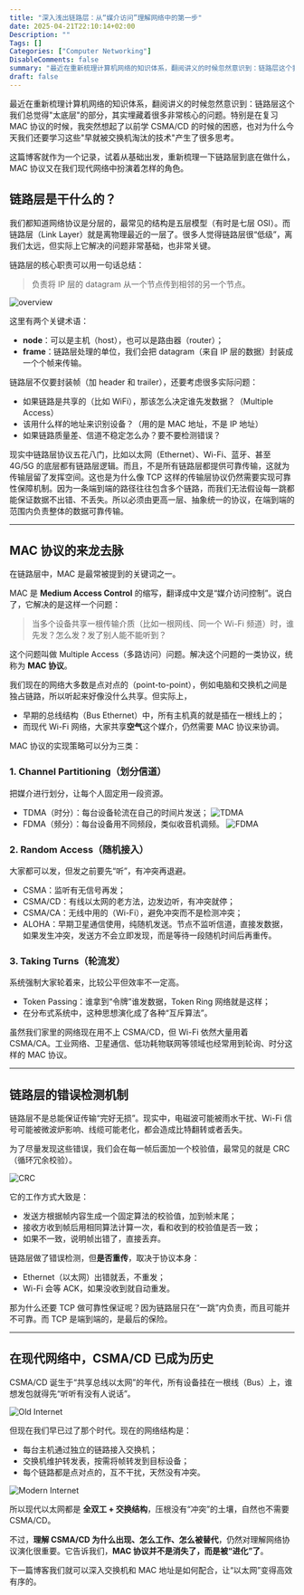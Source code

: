 ```yaml
---
title: "深入浅出链路层：从“媒介访问”理解网络中的第一步"
date: 2025-04-21T22:10:14+02:00
Description: ""
Tags: []
Categories: ["Computer Networking"]
DisableComments: false
summary: "最近在重新梳理计算机网络的知识体系，翻阅讲义的时候忽然意识到：链路层这个我们总觉得‘太底层’的部分，其实埋藏着很多非常核心的问题。特别是在复习 MAC 协议的时候，我突然想起了以前学 CSMA/CD 的时候的困惑，也对为什么今天我们还要学习这些‘早就被交换机淘汰的技术’产生了很多思考。"
draft: false
---
```

最近在重新梳理计算机网络的知识体系，翻阅讲义的时候忽然意识到：链路层这个我们总觉得"太底层"的部分，其实埋藏着很多非常核心的问题。特别是在复习 MAC 协议的时候，我突然想起了以前学 CSMA/CD 的时候的困惑，也对为什么今天我们还要学习这些"早就被交换机淘汰的技术"产生了很多思考。

这篇博客就作为一个记录，试着从基础出发，重新梳理一下链路层到底在做什么，MAC 协议又在我们现代网络中扮演着怎样的角色。

## 链路层是干什么的？

我们都知道网络协议是分层的，最常见的结构是五层模型（有时是七层 OSI）。而链路层（Link Layer）就是离物理最近的一层了。很多人觉得链路层很“低级”，离我们太远，但实际上它解决的问题非常基础，也非常关键。

链路层的核心职责可以用一句话总结：

> 负责将 IP 层的 datagram 从一个节点传到相邻的另一个节点。

![overview](images/overview.png)

这里有两个关键术语：

- **node**：可以是主机（host），也可以是路由器（router）；
- **frame**：链路层处理的单位，我们会把 datagram（来自 IP 层的数据）封装成一个个帧来传输。

链路层不仅要封装帧（加 header 和 trailer），还要考虑很多实际问题：

- 如果链路是共享的（比如 WiFi），那该怎么决定谁先发数据？（Multiple Access）
- 该用什么样的地址来识别设备？（用的是 MAC 地址，不是 IP 地址）
- 如果链路质量差、信道不稳定怎么办？要不要检测错误？

现实中链路层协议五花八门，比如以太网（Ethernet）、Wi-Fi、蓝牙、甚至 4G/5G 的底层都有链路层逻辑。而且，不是所有链路层都提供可靠传输，这就为传输层留了发挥空间。这也是为什么像 TCP 这样的传输层协议仍然需要实现可靠性保障机制。因为一条端到端的路径往往包含多个链路，而我们无法假设每一跳都能保证数据不出错、不丢失。所以必须由更高一层、抽象统一的协议，在端到端的范围内负责整体的数据可靠传输。

---

## MAC 协议的来龙去脉

在链路层中，MAC 是最常被提到的关键词之一。

MAC 是 **Medium Access Control** 的缩写，翻译成中文是“媒介访问控制”。说白了，它解决的是这样一个问题：

> 当多个设备共享一根传输介质（比如一根网线、同一个 Wi-Fi 频道）时，谁先发？怎么发？发了别人能不能听到？

这个问题叫做 Multiple Access（多路访问）问题。解决这个问题的一类协议，统称为 **MAC 协议**。

我们现在的网络大多数是点对点的（point-to-point），例如电脑和交换机之间是独占链路，所以听起来好像没什么共享。但实际上，

- 早期的总线结构（Bus Ethernet）中，所有主机真的就是插在一根线上的；
- 而现代 Wi-Fi 网络，大家共享**空气**这个媒介，仍然需要 MAC 协议来协调。

MAC 协议的实现策略可以分为三类：

### 1. Channel Partitioning（划分信道）

把媒介进行划分，让每个人固定用一段资源。

- TDMA（时分）：每台设备轮流在自己的时间片发送；
  ![TDMA](images/TDMA.png)
- FDMA（频分）：每台设备用不同频段，类似收音机调频。
  ![FDMA](images/FDMA.png)

### 2. Random Access（随机接入）

大家都可以发，但发之前要先“听”，有冲突再退避。

- CSMA：监听有无信号再发；
- CSMA/CD：有线以太网的老方法，边发边听，有冲突就停；
- CSMA/CA：无线中用的（Wi-Fi），避免冲突而不是检测冲突；
- ALOHA：早期卫星通信使用，纯随机发送。节点不监听信道，直接发数据，如果发生冲突，发送方不会立即发现，而是等待一段随机时间后再重传。

### 3. Taking Turns（轮流发）

系统强制大家轮着来，比较公平但效率不一定高。

- Token Passing：谁拿到“令牌”谁发数据，Token Ring 网络就是这样；
- 在分布式系统中，这种思想演化成了各种“互斥算法”。

虽然我们家里的网络现在用不上 CSMA/CD，但 Wi-Fi 依然大量用着 CSMA/CA。工业网络、卫星通信、低功耗物联网等领域也经常用到轮询、时分这样的 MAC 协议。

---

## 链路层的错误检测机制

链路层不是总能保证传输“完好无损”。现实中，电磁波可能被雨水干扰、Wi-Fi 信号可能被微波炉影响、线缆可能老化，都会造成比特翻转或者丢失。

为了尽量发现这些错误，我们会在每一帧后面加一个校验值，最常见的就是 CRC（循环冗余校验）。

![CRC](images/crc.png)

它的工作方式大致是：

- 发送方根据帧内容生成一个固定算法的校验值，加到帧末尾；
- 接收方收到帧后用相同算法计算一次，看和收到的校验值是否一致；
- 如果不一致，说明帧出错了，直接丢弃。

链路层做了错误检测，但**是否重传**，取决于协议本身：

- Ethernet（以太网）出错就丢，不重发；
- Wi-Fi 会等 ACK，如果没收到就自动重发。

那为什么还要 TCP 做可靠性保证呢？因为链路层只在“一跳”内负责，而且可能并不可靠。而 TCP 是端到端的，是最后的保险。

---

## 在现代网络中，CSMA/CD 已成为历史

CSMA/CD 诞生于“共享总线以太网”的年代，所有设备挂在一根线（Bus）上，谁想发包就得先“听听有没有人说话”。

![Old Internet](images/old.png)

但现在我们早已过了那个时代。现在的网络结构是：

- 每台主机通过独立的链路接入交换机；
- 交换机维护转发表，按需将帧转发到目标设备；
- 每个链路都是点对点的，互不干扰，天然没有冲突。

![Modern Internet](images/new.png)

所以现代以太网都是 **全双工 + 交换结构**，压根没有“冲突”的土壤，自然也不需要 CSMA/CD。

不过，**理解 CSMA/CD 为什么出现、怎么工作、怎么被替代**，仍然对理解网络协议演化很重要。它告诉我们，**MAC 协议并不是消失了，而是被“进化”了**。

下一篇博客我们就可以深入交换机和 MAC 地址是如何配合，让“以太网”变得高效有序的。